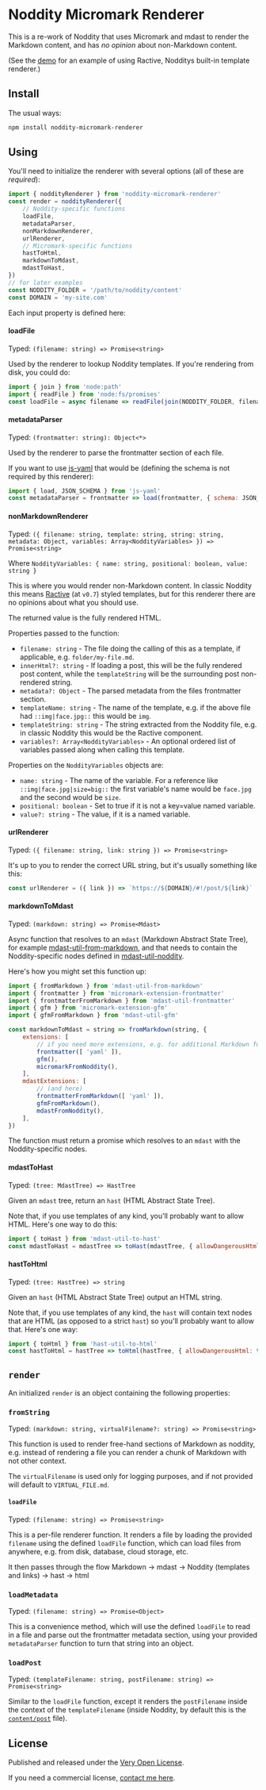 # Noddity Micromark Renderer

This is a re-work of Noddity that uses Micromark and mdast to render the Markdown content, and has *no opinion* about non-Markdown content.

(See the [demo](./example/demo-renderer.js) for an example of using Ractive, Nodditys built-in template renderer.)

## Install

The usual ways:

```bash
npm install noddity-micromark-renderer
```

## Using

You'll need to initialize the renderer with several options (all of these are *required*):

```js
import { noddityRenderer } from 'noddity-micromark-renderer'
const render = noddityRenderer({
	// Noddity-specific functions
	loadFile,
	metadataParser,
	nonMarkdownRenderer,
	urlRenderer,
	// Micromark-specific functions
	hastToHtml,
	markdownToMdast,
	mdastToHast,
})
// for later examples
const NODDITY_FOLDER = '/path/to/noddity/content'
const DOMAIN = 'my-site.com'
```

Each input property is defined here:

#### loadFile

Typed: `(filename: string) => Promise<string>`

Used by the renderer to lookup Noddity templates. If you're rendering from disk, you could do:

```js
import { join } from 'node:path'
import { readFile } from 'node:fs/promises'
const loadFile = async filename => readFile(join(NODDITY_FOLDER, filename), 'utf8')
```

#### metadataParser

Typed: `(frontmatter: string): Object<*>`

Used by the renderer to parse the frontmatter section of each file.

If you want to use [js-yaml](https://github.com/nodeca/js-yaml) that would be (defining the schema is not required by this renderer):

```js
import { load, JSON_SCHEMA } from 'js-yaml'
const metadataParser = frontmatter => load(frontmatter, { schema: JSON_SCHEMA })
```

#### nonMarkdownRenderer

Typed: `({ filename: string, template: string, string: string, metadata: Object, variables: Array<NoddityVariables> }) => Promise<string>`

Where `NoddityVariables: { name: string, positional: boolean, value: string }`

This is where you would render non-Markdown content. In classic Noddity this means [Ractive](https://ractive.js.org/) (at `v0.7`) styled templates, but for this renderer there are no opinions about what you should use.

The returned value is the fully rendered HTML.

Properties passed to the function:

* `filename: string` - The file doing the calling of this as a template, if applicable, e.g. `folder/my-file.md`.
* `innerHtml?: string` - If loading a post, this will be the fully rendered post content, while the `templateString` will be the surrounding post non-rendered string.
* `metadata?: Object` - The parsed metadata from the files frontmatter section.
* `templateName: string` - The name of the template, e.g. if the above file had `::img|face.jpg::` this would be `img`.
* `templateString: string` - The string extracted from the Noddity file, e.g. in classic Noddity this would be the Ractive component.
* `variables?: Array<NoddityVariables>` - An optional ordered list of variables passed along when calling this template.

Properties on the `NoddityVariables` objects are:

* `name: string` - The name of the variable. For a reference like `::img|face.jpg|size=big::` the first variable's name would be `face.jpg` and the second would be `size`.
* `positional: boolean` - Set to true if it is not a key=value named variable.
* `value?: string` - The value, if it is a named variable.

#### urlRenderer

Typed: `({ filename: string, link: string }) => Promise<string>`

It's up to you to render the correct URL string, but it's usually something like this:

```js
const urlRenderer = ({ link }) => `https://${DOMAIN}/#!/post/${link}`
```

#### markdownToMdast

Typed: `(markdown: string) => Promise<Mdast>`

Async function that resolves to an `mdast` (Markdown Abstract State Tree), for example [mdast-util-from-markdown](https://github.com/syntax-tree/mdast-util-from-markdown), and that needs to contain the Noddity-specific nodes defined in [mdast-util-noddity](https://github.com/saibotsivad/mdast-util-noddity/).

Here's how you might set this function up:

```js
import { fromMarkdown } from 'mdast-util-from-markdown'
import { frontmatter } from 'micromark-extension-frontmatter'
import { frontmatterFromMarkdown } from 'mdast-util-frontmatter'
import { gfm } from 'micromark-extension-gfm'
import { gfmFromMarkdown } from 'mdast-util-gfm'

const markdownToMdast = string => fromMarkdown(string, {
	extensions: [
		// if you need more extensions, e.g. for additional Markdown functionality, you'd configure it here
		frontmatter([ 'yaml' ]),
		gfm(),
		micromarkFromNoddity(),
	],
	mdastExtensions: [
		// (and here)
		frontmatterFromMarkdown([ 'yaml' ]),
		gfmFromMarkdown(),
		mdastFromNoddity(),
	],
})
```

The function must return a promise which resolves to an `mdast` with the Noddity-specific nodes.

#### mdastToHast

Typed: `(tree: MdastTree) => HastTree`

Given an `mdast` tree, return an `hast` (HTML Abstract State Tree).

Note that, if you use templates of any kind, you'll probably want to allow HTML. Here's one way to do this:

```js
import { toHast } from 'mdast-util-to-hast'
const mdastToHast = mdastTree => toHast(mdastTree, { allowDangerousHtml: true })
```

#### hastToHtml

Typed: `(tree: HastTree) => string`

Given an `hast` (HTML Abstract State Tree) output an HTML string.

Note that, if you use templates of any kind, the `hast` will contain text nodes that are HTML (as opposed to a strict `hast`) so you'll probably want to allow that. Here's one way:

```js
import { toHtml } from 'hast-util-to-html'
const hastToHtml = hastTree => toHtml(hastTree, { allowDangerousHtml: true })
```

## `render`

An initialized `render` is an object containing the following properties:

### `fromString`

Typed: `(markdown: string, virtualFilename?: string) => Promise<string>`

This function is used to render free-hand sections of Markdown as noddity, e.g. instead of rendering a file you can render a chunk of Markdown with not other context.

The `virtualFilename` is used only for logging purposes, and if not provided will default to `VIRTUAL_FILE.md`.

#### `loadFile`

Typed: `(filename: string) => Promise<string>`

This is a per-file renderer function. It renders a file by loading the provided `filename` using the defined `loadFile` function, which can load files from anywhere, e.g. from disk, database, cloud storage, etc.

It then passes through the flow Markdown -> mdast -> Noddity (templates and links) -> hast -> html

### `loadMetadata`

Typed: `(filename: string) => Promise<Object>`

This is a convenience method, which will use the defined `loadFile` to read in a file and parse out the frontmatter metadata section, using your provided `metadataParser` function to turn that string into an object.

### `loadPost`

Typed: `(templateFilename: string, postFilename: string) => Promise<string>`

Similar to the `loadFile` function, except it renders the `postFilename` inside the context of the `templateFilename` (inside Noddity, by default this is the [`content/post`](https://github.com/TehShrike/noddity/blob/master/content/post) file).

## License

Published and released under the [Very Open License](http://veryopenlicense.com).

If you need a commercial license, [contact me here](https://davistobias.com/license?software=noddity-micromark-renderer).
